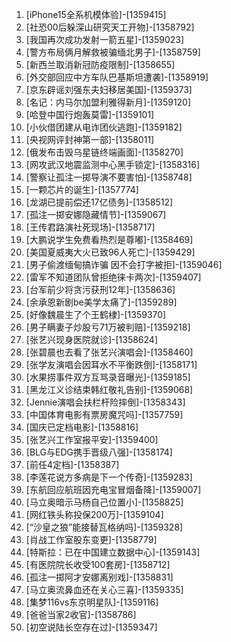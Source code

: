
1. [iPhone15全系机模体验]-[1359415]
1. [社恐00后躲深山研究天工开物]-[1358792]
1. [我国再次成功发射一箭五星]-[1359023]
1. [警方布局俩月解救被骗缅北男子]-[1358759]
1. [新西兰取消新冠防疫限制]-[1358655]
1. [外交部回应中方车队巴基斯坦遭袭]-[1358919]
1. [京东辟谣刘强东夫妇移居美国]-[1359373]
1. [名记：内马尔加盟利雅得新月]-[1359120]
1. [哈登中国行炮轰莫雷]-[1359101]
1. [小伙借团建从电诈团伙逃跑]-[1359182]
1. [央视网评封神第一部]-[1358011]
1. [俄发布击毁乌星链终端画面]-[1358270]
1. [网攻武汉地震监测中心黑手锁定]-[1358316]
1. [警察让孤注一掷导演不要害怕]-[1358748]
1. [一颗芯片的诞生]-[1357774]
1. [龙湖已提前偿还17亿债务]-[1358512]
1. [孤注一掷安娜隐藏情节]-[1359067]
1. [王传君路演社死现场]-[1358717]
1. [大鹏说学生免费看热烈是尊嘟]-[1358469]
1. [美国夏威夷大火已致96人死亡]-[1359429]
1. [男子偷渡缅甸搞诈骗 因不会打字被拒]-[1359046]
1. [雷军不知道团队曾拒绝徕卡两次]-[1359407]
1. [台军前少将贪污获刑12年]-[1358636]
1. [余承恩新剧be美学太痛了]-[1359289]
1. [好像魏晨生了个王鹤棣]-[1359370]
1. [男子瞒妻子炒股亏71万被判赔]-[1359218]
1. [张艺兴现身医院就诊]-[1358624]
1. [张碧晨也去看了张艺兴演唱会]-[1358460]
1. [张学友演唱会因耳水不平衡跌倒]-[1358171]
1. [水果捞事件双方互骂录音曝光]-[1359185]
1. [黑龙江义诊结束韩红敬礼告别]-[1359068]
1. [Jennie演唱会扶栏杆险摔倒]-[1358343]
1. [中国体育电影有票房魔咒吗]-[1357759]
1. [国庆已定档电影]-[1358816]
1. [张艺兴工作室报平安]-[1359400]
1. [BLG与EDG携手晋级八强]-[1358174]
1. [前任4定档]-[1358387]
1. [李莲花说方多病是下一个传奇]-[1359283]
1. [东航回应航班因充电宝冒烟备降]-[1359007]
1. [马立奥暗示马杨自己位置小]-[1358825]
1. [网红铁头称投保200万]-[1359104]
1. [“沙皇之狼”能接替瓦格纳吗]-[1359328]
1. [肖战工作室股东变更]-[1358779]
1. [特斯拉：已在中国建立数据中心]-[1359143]
1. [有医院院长收受100套房]-[1358712]
1. [孤注一掷阿才安娜离别戏]-[1358831]
1. [马立奥流鼻血还在关心三喜]-[1359335]
1. [集梦116vs东京明星队]-[1359116]
1. [爸爸当家2收官]-[1358786]
1. [初空说陆长空存在过]-[1359347]